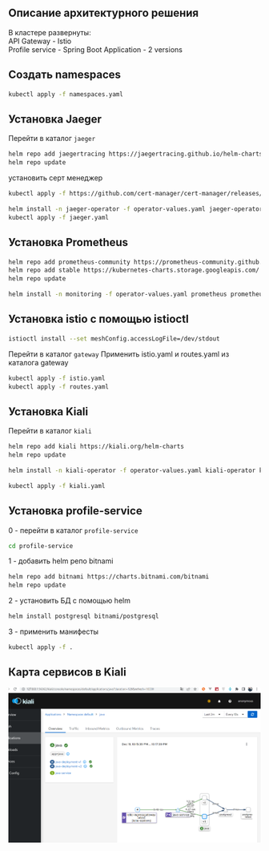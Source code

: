 ## Описание архитектурного решения
В кластере развернуты:  
API Gateway - Istio  
Profile service - Spring Boot Application - 2 versions  
## Создать namespaces
```bash
kubectl apply -f namespaces.yaml
```

## Установка Jaeger
Перейти в каталог `jaeger`
```bash
helm repo add jaegertracing https://jaegertracing.github.io/helm-charts
helm repo update
```
установить серт менеджер
```bash
kubectl apply -f https://github.com/cert-manager/cert-manager/releases/download/v1.10.1/cert-manager.yaml
```
```bash
helm install -n jaeger-operator -f operator-values.yaml jaeger-operator jaegertracing/jaeger-operator --create-namespace
kubectl apply -f jaeger.yaml
```
## Установка Prometheus
```bash
helm repo add prometheus-community https://prometheus-community.github.io/helm-charts
helm repo add stable https://kubernetes-charts.storage.googleapis.com/
helm repo update
```
```bash
helm install -n monitoring -f operator-values.yaml prometheus prometheus-community/kube-prometheus-stack
```

## Установка istio с помощью istioctl
```bash
istioctl install --set meshConfig.accessLogFile=/dev/stdout
```
Перейти в каталог `gateway`
Применить istio.yaml и routes.yaml из каталога gateway
```bash
kubectl apply -f istio.yaml
kubectl apply -f routes.yaml
```
## Установка Kiali
Перейти в каталог `kiali`
```bash
helm repo add kiali https://kiali.org/helm-charts
helm repo update
```
```bash
helm install -n kiali-operator -f operator-values.yaml kiali-operator kiali/kiali-operator
```
```bash
kubectl apply -f kiali.yaml
```


## Установка profile-service
0 - перейти в каталог `profile-service`
```bash
cd profile-service
```
1 - добавить helm репо bitnami
```bash
helm repo add bitnami https://charts.bitnami.com/bitnami
helm repo update
```
2 - установить БД с помощью helm
```bash
helm install postgresql bitnami/postgresql
```
3 - применить манифесты
```bash
kubectl apply -f . 
```

## Карта сервисов в Kiali
![img.png](img.png)